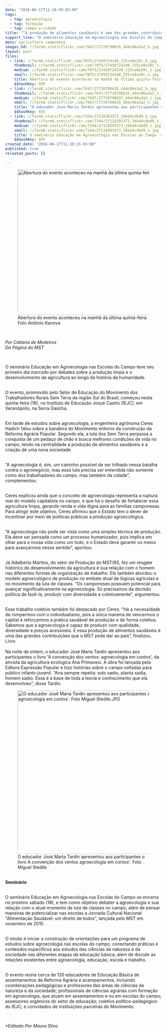 ```yaml
---
date: "2016-06-17T11:18:49-03:00"
tags:
  - tag: agroecologia
  - tag: formação
  - tag: campo-e-cidade
title: "“A produção de alimentos saudáveis é uma das grandes contribuições que o MST pode dar ao país”, diz engenheira agrônoma"
support_line: "O seminário Educação em Agroecologia nas Escolas do Campo se encerra no próximo sábado (18), e tem como objetivo debater a agroecologia e sua relação com o atual momento de luta de classes no campo."
menu: agricultura camponesa
images_hd: //farm8.staticflickr.com/7647/27728798635_d44c06a3a2_b.jpg
layout: post
files:
  - link: //farm8.staticflickr.com/7075/27450724140_225ce8e20c_b.jpg
    thumbnail: //farm8.staticflickr.com/7075/27450724140_225ce8e20c_t.jpg
    medium: //farm8.staticflickr.com/7075/27450724140_225ce8e20c_z.jpg
    small: //farm8.staticflickr.com/7075/27450724140_225ce8e20c_n.jpg
    title: Abertura do evento aconteceu na manhã da última quinta-feira. Foto Antônio Kanova.jpg
    $$hashKey: 03P
  - link: //farm8.staticflickr.com/7647/27728798635_d44c06a3a2_b.jpg
    thumbnail: //farm8.staticflickr.com/7647/27728798635_d44c06a3a2_t.jpg
    medium: //farm8.staticflickr.com/7647/27728798635_d44c06a3a2_z.jpg
    small: //farm8.staticflickr.com/7647/27728798635_d44c06a3a2_n.jpg
    title: "O educador José Maria Tardin apresentou aos participantes o livro A convenção dos ventos agroecologia em contos'. Foto Miguel Stedile.JPG"
    $$hashKey: 03S
  - link: //farm8.staticflickr.com/7344/27118393373_26b44cdbd9_b.jpg
    thumbnail: //farm8.staticflickr.com/7344/27118393373_26b44cdbd9_t.jpg
    medium: //farm8.staticflickr.com/7344/27118393373_26b44cdbd9_z.jpg
    small: //farm8.staticflickr.com/7344/27118393373_26b44cdbd9_n.jpg
    title: O seminário Educação em Agroecologia nas Escolas do Campo  é organizado pelo setor de Educação da região Sul do Brasil. Foto Antônio Kanova..jpg
    $$hashKey: 03V
created_date: "2016-06-17T11:30:15-03:00"
published: true
releated_posts: []

---
```

<figure class="image"><img alt="Abertura do evento aconteceu na manhã da última quinta-feira. Foto Antônio Kanova.jpg" height="467" src="//farm8.staticflickr.com/7075/27450724140_225ce8e20c_b.jpg" width="700" />
<figcaption>Abertura do evento aconteceu na manh&atilde; da &uacute;ltima quinta-feira. Foto Ant&ocirc;nio Kanova</figcaption>
</figure>

<p>&nbsp;</p>

<p><em>Por Catiana de Medeiros<br />
Da P&aacute;gina do MST</em></p>

<p>&nbsp;</p>

<p>O semin&aacute;rio Educa&ccedil;&atilde;o em Agroecologia nas Escolas do Campo teve seu primeiro dia marcado por debates sobre a produ&ccedil;&atilde;o limpa e o desenvolvimento da agricultura ao longo da hist&oacute;ria da humanidade.</p>

<p><br />
O evento, promovido pelo Setor de Educa&ccedil;&atilde;o do Movimento dos Trabalhadores Rurais Sem Terra da regi&atilde;o Sul do Brasil, come&ccedil;ou nesta quinta-feira (16), no Instituto de Educa&ccedil;&atilde;o Josu&eacute; Castro (IEJC), em Veran&oacute;polis, na Serra Ga&uacute;cha.</p>

<p><br />
Em tarde de estudos sobre agroecologia, a engenheira agr&ocirc;noma Ceres Hadich falou sobre a bandeira do Movimento entorno da constru&ccedil;&atilde;o da Reforma Agr&aacute;ria Popular. Segundo ela, a luta dos Sem Terra perpassa a conquista de um peda&ccedil;o de ch&atilde;o e busca melhores condi&ccedil;&otilde;es de vida no campo, tendo na centralidade a produ&ccedil;&atilde;o de alimentos saud&aacute;veis e a cria&ccedil;&atilde;o de uma nova sociedade.</p>

<p><br />
&ldquo;A agroecologia &eacute;, sim, um caminho poss&iacute;vel de ser trilhado nessa batalha contra o agroneg&oacute;cio, mas essa luta precisa ser entendida n&atilde;o somente como dos trabalhadores do campo, mas tamb&eacute;m da cidade&rdquo;, complementou.</p>

<p><br />
Ceres explicou ainda que o conceito de agroecologia representa a ruptura real do modelo capitalista no campo, e que h&aacute; o desafio de fortalecer essa agricultura limpa, gerando renda e vida digna para as fam&iacute;lias camponesas. Para atingir este objetivo, Ceres afirmou que o Estado tem o dever de incentivar por meio de pol&iacute;ticas p&uacute;blicas a produ&ccedil;&atilde;o agroecol&oacute;gica.</p>

<p><br />
&ldquo;A agroecologia n&atilde;o pode ser vista como uma simples t&eacute;cnica de produ&ccedil;&atilde;o. Ela deve ser pensada como um processo humanizador, pois implica em olhar para a nossa vida como um todo, e o Estado deve garantir os meios para avan&ccedil;armos nesse sentido&rdquo;, apontou.</p>

<p><br />
J&aacute; Adalberto Martins, do setor de Produ&ccedil;&atilde;o do MST/RS, fez um resgate hist&oacute;rico do desenvolvimento da agricultura e sua rela&ccedil;&atilde;o com o homem nas diferentes formas de organiza&ccedil;&atilde;o de trabalho. Ele tamb&eacute;m abordou o modelo agroecol&oacute;gico de produ&ccedil;&atilde;o no embate atual de l&oacute;gicas agr&iacute;colas e no movimento da luta de classes. &ldquo;Os camponeses possuem potencial para avan&ccedil;ar significativamente na agroecologia. S&oacute; precisamos da decis&atilde;o pol&iacute;tica de faz&ecirc;-la, produzir com diversidade e coletivamente&rdquo;, argumentou.</p>

<p><br />
Esse trabalho coletivo tamb&eacute;m foi destacado por Ceres. &ldquo;H&aacute; a necessidade de rompermos com o individualismo, pois a &uacute;nica maneira de vencermos o capital &eacute; refor&ccedil;armos a pr&aacute;tica saud&aacute;vel de produ&ccedil;&atilde;o e de forma coletiva. Sabemos que a agroecologia &eacute; capaz de produzir com qualidade, diversidade e pre&ccedil;os acess&iacute;veis. E essa produ&ccedil;&atilde;o de alimentos saud&aacute;veis &eacute; uma das grandes contribui&ccedil;&otilde;es que o MST pode dar ao pa&iacute;s&rdquo;, finalizou.<br />
Livro<br />
<br />
Na noite de ontem, o educador Jos&eacute; Maria Tardin apresentou aos participantes o livro &#39;A conven&ccedil;&atilde;o dos ventos: agroecologia em contos&#39;, da ativista da agricultura ecol&oacute;gica Ana Primavesi. A obra foi lan&ccedil;ada pela Editora Express&atilde;o Popular e traz hist&oacute;rias sobre o campo voltadas para p&uacute;blico infanto-juvenil. &ldquo;Ana sempre repetia: solo sadio, planta sadia, homem sadio. Essa &eacute; a base de toda a teoria e conhecimento que ela desenvolveu&rdquo;, disse Tardin.</p>

<figure class="image"><img alt="O educador José Maria Tardin apresentou aos participantes o livro A convenção dos ventos agroecologia em contos'. Foto Miguel Stedile.JPG" height="525" src="//farm8.staticflickr.com/7647/27728798635_d44c06a3a2_b.jpg" width="700" />
<figcaption>O educador Jos&eacute; Maria Tardin apresentou aos participantes o livro A conven&ccedil;&atilde;o dos ventos agroecologia em contos&#39;. Foto Miguel Stedile</figcaption>
</figure>

<p><br />
<strong>Semin&aacute;rio</strong></p>

<p><br />
O semin&aacute;rio Educa&ccedil;&atilde;o em Agroecologia nas Escolas do Campo se encerra no pr&oacute;ximo s&aacute;bado (18), e tem como objetivo debater a agroecologia e sua rela&ccedil;&atilde;o com o atual momento de luta de classes no campo, al&eacute;m de pensar maneiras de potencializar nas escolas a Jornada Cultural Nacional &quot;Alimenta&ccedil;&atilde;o Saud&aacute;vel: um direito de todos&quot;, lan&ccedil;ada pelo MST em novembro de 2015.</p>

<p><br />
O intuito &eacute; iniciar a constru&ccedil;&atilde;o de orienta&ccedil;&otilde;es para um programa de estudos sobre agroecologia nas escolas do campo, conectando pr&aacute;ticas e conte&uacute;dos espec&iacute;ficos aos estudos das ci&ecirc;ncias da natureza e da sociedade nas diferentes etapas da educa&ccedil;&atilde;o b&aacute;sica; al&eacute;m de discutir as rela&ccedil;&otilde;es existentes entre agroecologia, educa&ccedil;&atilde;o, escola e trabalho.</p>

<p><br />
O evento re&uacute;ne cerca de 120 educadores de Educa&ccedil;&atilde;o B&aacute;sica de assentamentos da Reforma Agr&aacute;ria e acampamentos, incluindo coordena&ccedil;&otilde;es pedag&oacute;gicas e professores das &aacute;reas de ci&ecirc;ncias da natureza e da sociedade; profissionais de ci&ecirc;ncias agr&aacute;rias com forma&ccedil;&atilde;o em agroecologia, que atuam em assentamentos e ou em escolas do campo; assessores org&acirc;nicos do setor de educa&ccedil;&atilde;o; coletivo pol&iacute;tico-pedag&oacute;gico do IEJC; e convidados de institui&ccedil;&otilde;es parceiras do Movimento.</p>

<p>&nbsp;</p>

<p><em>*Editado&nbsp;Por Maura Silva&nbsp;</em></p>

<p>&nbsp;</p>
